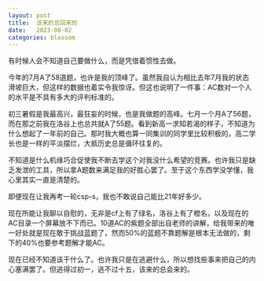 ```yaml
---
layout: post
title:  该来的总回来的
date:   2023-08-02
categories: blossom
---
```


有时候人会不知道自己要做什么，而是凭借着惯性去做。

今年的7月A了58道题，也许是我的顶峰了。虽然我自认为相比去年7月我的状态滑坡巨大，但这样的数据也着实令我惊讶。但这也说明了一件事：AC数对一个人的水平是不具有多大的评判标准的。

初三暑假是我最高兴，最狂妄的时候，也是我做题的高峰。七月一个月A了56题，而在那之前我在洛谷上也总共就A了55题。看到新高一求知若渴的样子，不知道为什么想起了一年前的自己。那时我大概也算一同集训的同学里比较积极的，高二学长也是一样的平淡摆烂，大抵历史总是循环往复的。

不知道是什么机缘巧合促使我不断去学这个对我没什么希望的竞赛。也许我只是缺乏发泄的工具，所以拿A题数来满足我的好胜心罢了。至于这个东西学没学懂，我心里其实一直是清楚的。

即便现在让我再考一轮csp-s，我也不敢说自己能比21年好多少。

现在所能让我聊以自慰的，无非是cf上有了绿名，洛谷上有了橙名，以及现在的AC目录一个屏幕放不下而已。10道AC的紫题全部出自老师的讲解，给我带来的唯一好处就是现在敢于挑战蓝题了，然而50%的蓝题不靠题解是根本无法做的，剩下的40%也要参考题解才能AC。

现在已经不知道该干什么了。也许我只是在逃避什么，所以想找些事来把自己的内心塞满罢了。但逃得过初一，逃不过十五，该来的总会来的。